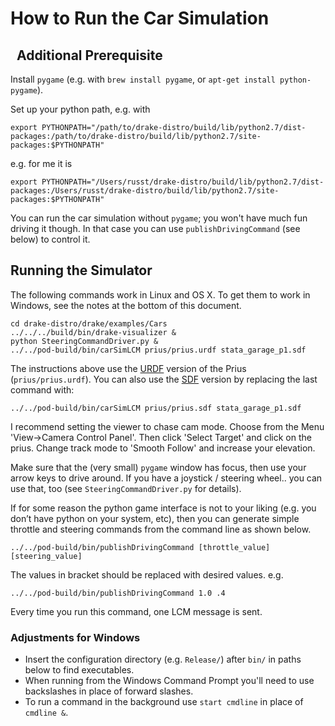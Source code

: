 How to Run the Car Simulation
=============================
 
Additional Prerequisite
-----------------------

Install `pygame` (e.g. with `brew install pygame`, or
`apt-get install python-pygame`).

Set up your python path, e.g. with

```
export PYTHONPATH="/path/to/drake-distro/build/lib/python2.7/dist-packages:/path/to/drake-distro/build/lib/python2.7/site-packages:$PYTHONPATH"
```
e.g. for me it is

```
export PYTHONPATH="/Users/russt/drake-distro/build/lib/python2.7/dist-packages:/Users/russt/drake-distro/build/lib/python2.7/site-packages:$PYTHONPATH"
```

You can run the car simulation without `pygame`; you won't have much fun driving
it though. In that case you can use `publishDrivingCommand` (see below) to
control it.


Running the Simulator
---------------------
The following commands work in Linux and OS X. To get them to work in Windows,
see the notes at the bottom of this document.

```
cd drake-distro/drake/examples/Cars
../../../build/bin/drake-visualizer &
python SteeringCommandDriver.py &
../../pod-build/bin/carSimLCM prius/prius.urdf stata_garage_p1.sdf
```

The instructions above use the [URDF](http://wiki.ros.org/urdf) version of the
Prius (`prius/prius.urdf`). You can also use the [SDF](http://sdformat.org/)
version by replacing the last command with:

```
../../pod-build/bin/carSimLCM prius/prius.sdf stata_garage_p1.sdf
```

I recommend setting the viewer to chase cam mode.  Choose from the Menu
'View->Camera Control Panel'. Then click 'Select Target' and click on the prius.
Change track mode to 'Smooth Follow' and increase your elevation.

Make sure that the (very small) `pygame` window has focus, then use your arrow
keys to drive around. If you have a joystick / steering wheel.. you can use
that, too (see `SteeringCommandDriver.py` for details).

If for some reason the python game interface is not to your liking (e.g. you
don’t have python on your system, etc), then you can generate simple throttle
and steering commands from the command line as shown below.

```
../../pod-build/bin/publishDrivingCommand [throttle_value] [steering_value]
```

The values in bracket should be replaced with desired values.  e.g.

```
../../pod-build/bin/publishDrivingCommand 1.0 .4
```
Every time you run this command, one LCM message is sent.

### Adjustments for Windows
- Insert the configuration directory (e.g. `Release/`) after `bin/` in paths
below to find executables.
- When running from the Windows Command Prompt you'll need to use backslashes in
place of forward slashes.
- To run a command in the background use `start cmdline` in place of
`cmdline &`.
